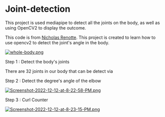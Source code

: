 # Joint-detection

This project is used mediapipe to detect all the joints on the body, as well as using OpenCV2 to display the outcome.


This code is from <a href="https://www.youtube.com/watch?v=06TE_U21FK4">Nicholas Renotte</a>.
This project is created to learn how to use opencv2 to detect the joint's angle in the body.

[![whole-body.png](https://i.postimg.cc/sgk5crrW/whole-body.png)](https://postimg.cc/xXPkfBqj)

Step 1 : Detect the body's joints

There are 32 joints in our body that can be detect via 

Step 2 : Detect the degree's angle of the elbow

[![Screenshot-2022-12-12-at-8-22-58-PM.png](https://i.postimg.cc/8cM27DNb/Screenshot-2022-12-12-at-8-22-58-PM.png)](https://postimg.cc/646jPk77)


Step 3 : Curl Counter

[![Screenshot-2022-12-12-at-8-23-15-PM.png](https://i.postimg.cc/jSHyZ1dk/Screenshot-2022-12-12-at-8-23-15-PM.png)](https://postimg.cc/gx0w0Nhv)
